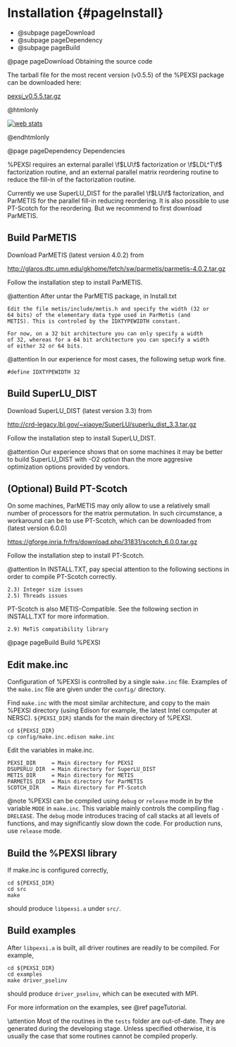 Installation       {#pageInstall}
============

- @subpage pageDownload
- @subpage pageDependency
- @subpage pageBuild

<!-- ************************************************************ -->
@page pageDownload Obtaining the source code

The tarball file for the most recent version (v0.5.5) of the %PEXSI
package can be downloaded here:

<a href="http://pexsi.github.io/pexsi/pexsi_v0.5.5.tar.gz">pexsi_v0.5.5.tar.gz</a>

@htmlonly
<!-- Start of StatCounter Code for Default Guide -->
<script type="text/javascript">
var sc_project=9519165; 
var sc_invisible=1; 
var sc_security="aa052b1d"; 
var scJsHost = (("https:" == document.location.protocol) ?
"https://secure." : "http://www.");
document.write("<sc"+"ript type='text/javascript' src='" +
scJsHost+
"statcounter.com/counter/counter.js'></"+"script>");
</script>
<noscript><div class="statcounter"><a title="web stats"
href="http://statcounter.com/free-web-stats/"
target="_blank"><img class="statcounter"
src="http://c.statcounter.com/9519165/0/aa052b1d/1/"
alt="web stats"></a></div></noscript>
<!-- End of StatCounter Code for Default Guide -->
@endhtmlonly

<!-- ************************************************************ -->
@page pageDependency Dependencies


%PEXSI requires an external parallel \f$LU\f$ factorization or
\f$LDL^T\f$ factorization routine, and an external parallel matrix
reordering routine to reduce the fill-in of the factorization routine.

Currently we use SuperLU_DIST for the parallel \f$LU\f$ factorization,
and ParMETIS for the parallel fill-in reducing reordering.  It is also
possible to use PT-Scotch for the reordering.  But we recommend to first
download ParMETIS.


Build ParMETIS
--------------

Download ParMETIS (latest version 4.0.2) from

http://glaros.dtc.umn.edu/gkhome/fetch/sw/parmetis/parmetis-4.0.2.tar.gz

Follow the installation step to install ParMETIS.

@attention After untar the ParMETIS package, in Install.txt

    Edit the file metis/include/metis.h and specify the width (32 or
    64 bits) of the elementary data type used in ParMetis (and
    METIS). This is controled by the IDXTYPEWIDTH constant.

    For now, on a 32 bit architecture you can only specify a width
    of 32, whereas for a 64 bit architecture you can specify a width
    of either 32 or 64 bits.

@attention In our experience for most cases, the following setup work
fine.

    #define IDXTYPEWIDTH 32


Build SuperLU_DIST
------------------

Download SuperLU_DIST (latest version 3.3) from

http://crd-legacy.lbl.gov/~xiaoye/SuperLU/superlu_dist_3.3.tar.gz

Follow the installation step to install SuperLU_DIST.

@attention Our experience shows that on some machines it may be better
to build SuperLU_DIST with -O2 option than the more aggresive
optimization options provided by vendors.

(Optional) Build PT-Scotch
--------------------------

On some machines, ParMETIS may only allow to use a relatively small
number of processors for the matrix permutation. In such circumstance, a
workaround can be to use PT-Scotch, which can be downloaded from
(latest version 6.0.0)

https://gforge.inria.fr/frs/download.php/31831/scotch_6.0.0.tar.gz

Follow the installation step to install PT-Scotch.

@attention In INSTALL.TXT, pay special attention to the following
sections in order to compile PT-Scotch correctly.

    2.3) Integer size issues
    2.5) Threads issues


PT-Scotch is also METIS-Compatible.  See the following section in
INSTALL.TXT for more information.

    2.9) MeTiS compatibility library

<!-- ************************************************************ -->
@page pageBuild Build %PEXSI

Edit make.inc
-------------

Configuration of %PEXSI is controlled by a single `make.inc` file.
Examples of the `make.inc` file are given under the `config/` directory.

Find `make.inc` with the most similar architecture, and copy to the main
%PEXSI directory (using Edison for example, the latest Intel computer
at NERSC).  `${PEXSI_DIR}` stands for the main directory of %PEXSI.

    cd ${PEXSI_DIR}
    cp config/make.inc.edison make.inc

Edit the variables in make.inc. 
    
    PEXSI_DIR     = Main directory for PEXSI
    DSUPERLU_DIR  = Main directory for SuperLU_DIST
    METIS_DIR     = Main directory for METIS
    PARMETIS_DIR  = Main directory for ParMETIS 
    SCOTCH_DIR    = Main directory for PT-Scotch

@note %PEXSI can be compiled using `debug` or `release` mode in
by the variable `MODE` in `make.inc`.  This variable mainly controls the
compiling flag `-DRELEASE`.  The `debug` mode introduces tracing of call
stacks at all levels of functions, and may significantly slow down the
code.  For production runs, use `release` mode.

Build the %PEXSI library
------------------------

If make.inc is configured correctly,
    
    cd ${PEXSI_DIR}
    cd src
    make

should produce `libpexsi.a` under `src/`.

Build examples
--------------

After `libpexsi.a` is built, all driver routines are readily to be
compiled.  For example,

    cd ${PEXSI_DIR}
    cd examples
    make driver_pselinv

should produce `driver_pselinv`, which can be executed with MPI.

For more information on the examples, see @ref pageTutorial.

\attention Most of the routines in the `tests` folder are out-of-date.
They are generated during the developing stage. Unless specified
otherwise, it is usually the case that some routines cannot be compiled
properly.
